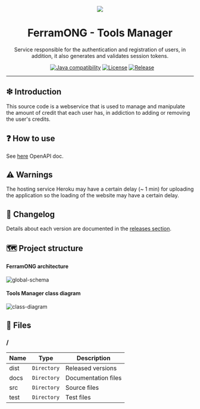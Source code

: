 <p align='center'>
<img src='https://raw.githubusercontent.com/FerramONG/ferramong-tools-manager/master/docs/img/logo/logo.png?raw=true' />
</p>

<h1 align='center'>FerramONG - Tools Manager</h1>
<p align='center'>Service responsible for the authentication and registration of users, in addition, it also generates and validates session tokens.</p>
<p align="center">
	<a href="https://github.com/FerramONG/ferramong-tools-manager/actions/workflows/windows.yml"><img src="https://github.com/FerramONG/ferramong-tools-manager/actions/workflows/windows.yml/badge.svg" alt=""></a>
	<a href="https://github.com/FerramONG/ferramong-tools-manager/actions/workflows/macos.yml"><img src="https://github.com/FerramONG/ferramong-tools-manager/actions/workflows/macos.yml/badge.svg" alt=""></a>
	<a href="https://github.com/FerramONG/ferramong-tools-manager/actions/workflows/ubuntu.yml"><img src="https://github.com/FerramONG/ferramong-tools-manager/actions/workflows/ubuntu.yml/badge.svg" alt=""></a>
	<a href="http://java.oracle.com"><img src="https://img.shields.io/badge/java-12+-D0008F.svg" alt="Java compatibility"></a>
	<a href="https://github.com/FerramONG/ferramong-tools-manager/blob/master/LICENSE"><img src="https://img.shields.io/badge/License-BSD0-919191.svg" alt="License"></a>
	<a href="https://github.com/FerramONG/ferramong-tools-manager/releases"><img src="https://img.shields.io/github/v/release/FerramONG/ferramong-tools-manager" alt="Release"></a>
</p>
<hr />

## ❇ Introduction
This source code is a webservice that is used to manage and manipulate the amount of credit that each user has, in addiction to adding or removing the user's credits.

## ❓ How to use
See [here](https://ferramong-tools-manager.herokuapp.com/swagger-ui/index.html?configUrl=/v3/api-docs/swagger-config) OpenAPI doc.

## ⚠ Warnings
The hosting service Heroku may have a certain delay (~ 1 min) for uploading the application so the loading of the website may have a certain delay. 

## 🚩 Changelog
Details about each version are documented in the [releases section](https://github.com/FerramONG/ferramong-tools-manager/releases).

## 🗺 Project structure
#### FerramONG architecture
![global-schema](https://raw.githubusercontent.com/FerramONG/ferramong-tools-manager/master/docs/img/schemas/architecture.png?raw=true)

#### Tools Manager class diagram
![class-diagram](https://raw.githubusercontent.com/FerramONG/ferramong-tools-manager/master/docs/img/diagrams/class-diagram.png?raw=true)

## 📁 Files
### /
|        Name 	|Type|Description|
|----------------|-------------------------------|-----------------------------|
|dist |`Directory`|Released versions|
|docs |`Directory`|Documentation files|
|src     |`Directory`| Source files |
|test     |`Directory`| Test files |
